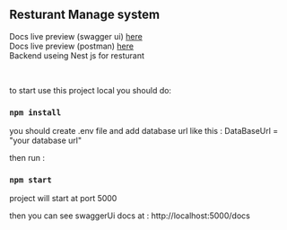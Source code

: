 ## Resturant Manage system

Docs live preview (swagger ui) [here](https://amr-resturant.herokuapp.com/docs/)
</br>
Docs live preview (postman) [here](https://documenter.getpostman.com/view/14303754/UVyuREXN)
</br>
Backend useing Nest js for resturant

<br />

to start use this project local you should do:

### `npm install`

you should create .env file and add database url like this :
DataBaseUrl = "your database url"

then run :

### `npm start`

project will start at port 5000

then you can see swaggerUi docs at : http://localhost:5000/docs
